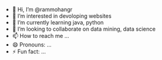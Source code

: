 - 👋 Hi, I’m @rammohangr
- 👀 I’m interested in devoloping websites
- 🌱 I’m currently learning java, python
- 💞️ I’m looking to collaborate on data mining, data science
- 📫 How to reach me ...
- 😄 Pronouns: ...
- ⚡ Fun fact: ...

<!---
rammohangr/rammohangr is a ✨ special ✨ repository because its `README.md` (this file) appears on your GitHub profile.
You can click the Preview link to take a look at your changes.
--->
